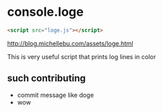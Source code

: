 # console.loge

```html
<script src="loge.js"></script>
```

http://blog.michellebu.com/assets/loge.html

This is very useful script that prints log lines in color 

## such contributing

- commit message like doge
- wow
